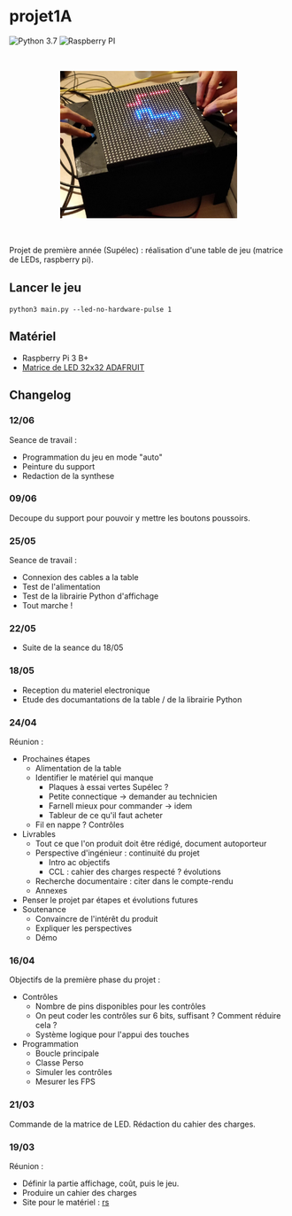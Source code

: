 # projet1A

![Python 3.7](https://img.shields.io/badge/python-3.7-blue.svg) ![Raspberry PI](https://img.shields.io/badge/platform-Raspberry%20PI-lightgrey.svg)

<div style="width: 320px; margin: auto; padding: 32px 0;"><img src="assets/table.jpg" style="width: 320px"></img></div>

Projet de première année (Supélec) : réalisation d'une table de jeu (matrice de LEDs, raspberry pi).

## Lancer le jeu

`python3 main.py --led-no-hardware-pulse 1`

## Matériel

- Raspberry Pi 3 B+
- [Matrice de LED 32x32 ADAFRUIT](https://www.adafruit.com/product/607)

## Changelog

### 12/06

Seance de travail :

- Programmation du jeu en mode "auto"
- Peinture du support
- Redaction de la synthese

### 09/06

Decoupe du support pour pouvoir y mettre les boutons poussoirs.

### 25/05

Seance de travail :

- Connexion des cables a la table
- Test de l'alimentation
- Test de la librairie Python d'affichage
- Tout marche !

### 22/05

- Suite de la seance du 18/05

### 18/05

- Reception du materiel electronique
- Etude des documantations de la table / de la librairie Python

### 24/04

Réunion :

- Prochaines étapes
  - Alimentation de la table
  - Identifier le matériel qui manque
    - Plaques à essai vertes Supélec ?
    - Petite connectique -> demander au technicien
    - Farnell mieux pour commander -> idem
    - Tableur de ce qu'il faut acheter
  - Fil en nappe ? Contrôles
- Livrables
  - Tout ce que l'on produit doit être rédigé, document autoporteur
  - Perspective d'ingénieur : continuité du projet
    - Intro ac objectifs
    - CCL : cahier des charges respecté ? évolutions
  - Recherche documentaire : citer dans le compte-rendu
  - Annexes
- Penser le projet par étapes et évolutions futures
- Soutenance
  - Convaincre de l'intérêt du produit
  - Expliquer les perspectives
  - Démo

### 16/04

Objectifs de la première phase du projet :

- Contrôles
  - Nombre de pins disponibles pour les contrôles
  - On peut coder les contrôles sur 6 bits, suffisant ? Comment réduire cela ?
  - Système logique pour l'appui des touches
- Programmation
  - Boucle principale
  - Classe Perso
  - Simuler les contrôles
  - Mesurer les FPS

### 21/03

Commande de la matrice de LED.
Rédaction du cahier des charges.

### 19/03

Réunion :

- Définir la partie affichage, coût, puis le jeu.
- Produire un cahier des charges
- Site pour le matériel : [rs](https://fr.rs-online.com/)
